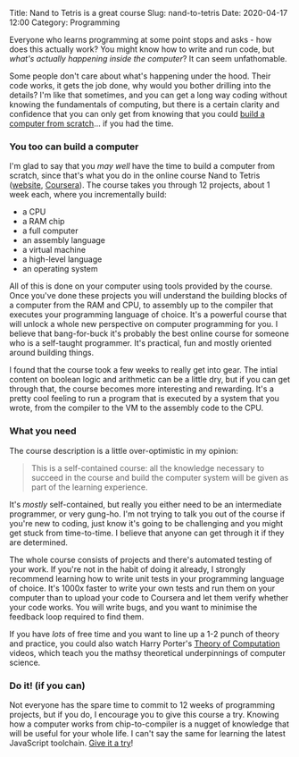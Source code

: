 Title: Nand to Tetris is a great course
Slug: nand-to-tetris
Date: 2020-04-17 12:00
Category: Programming

Everyone who learns programming at some point stops and asks - how does this actually work?
You might know how to write and run code, but _what's actually happening inside the computer_?
It can seem unfathomable.

Some people don't care about what's happening under the hood. Their code works, it gets the job done, why would you bother drilling into the details?
I'm like that sometimes, and you can get a long way coding without knowing the fundamentals of computing,
but there is a certain clarity and confidence that you can only get from knowing that you could [build a computer from scratch](https://www.youtube.com/watch?v=SbO0tqH8f5I)... if you had the time.

### You too can build a computer

I'm glad to say that you _may well_ have the time to build a computer from scratch, since that's what you do in the online course Nand to Tetris ([website](https://www.nand2tetris.org/), [Coursera](https://www.coursera.org/learn/build-a-computer)). The course takes you through 12 projects, about 1 week each, where you incrementally build:

- a CPU
- a RAM chip
- a full computer
- an assembly language
- a virtual machine
- a high-level language
- an operating system

All of this is done on your computer using tools provided by the course. Once you've done these projects you will understand the building blocks of a computer from the RAM and CPU, to assembly up to the compiler that executes your programming language of choice. It's a powerful course that will unlock a whole new perspective on computer programming for you. I believe that bang-for-buck it's probably the best online course for someone who is a self-taught programmer. It's practical, fun and mostly oriented around building things.

I found that the course took a few weeks to really get into gear. The intial content on boolean logic and arithmetic can be a little dry, but if you can get through that, the course becomes more interesting and rewarding. It's a pretty cool feeling to run a program that is executed by a system that you wrote, from the compiler to the VM to the assembly code to the CPU.

### What you need

The course description is a little over-optimistic in my opinion:

> This is a self-contained course: all the knowledge necessary to succeed in the course and build the computer system will be given as part of the learning experience.

It's _mostly_ self-contained, but really you either need to be an intermediate programmer, or very gung-ho. I'm not trying to talk you out of the course if you're new to coding, just know it's going to be challenging and you might get stuck from time-to-time. I believe that anyone can get through it if they are determined.

The whole course consists of projects and there's automated testing of your work. If you're not in the habit of doing it already, I strongly recommend learning how to write unit tests in your programming language of choice. It's 1000x faster to write your own tests and run them on your computer than to upload your code to Coursera and let them verify whether your code works. You will write bugs, and you want to minimise the feedback loop required to find them.

If you have _lots_ of free time and you want to line up a 1-2 punch of theory and practice, you could also watch Harry Porter's [Theory of Computation](https://www.youtube.com/playlist?list=PLbtzT1TYeoMjNOGEiaRmm_vMIwUAidnQz) videos, which teach you the mathsy theoretical underpinnings of computer science.

### Do it! (if you can)

Not everyone has the spare time to commit to 12 weeks of programming projects, but if you do, I encourage you to give this course a try.
Knowing how a computer works from chip-to-compiler is a nugget of knowledge that will be useful for your whole life.
I can't say the same for learning the latest JavaScript toolchain.
[Give it a try](https://www.coursera.org/learn/build-a-computer)!

